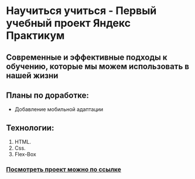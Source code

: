 # Научиться учиться - Первый учебный проект Яндекс Практикум
## Современные и эффективные подходы к обучению, которые мы можем использовать в нашей жизни

## Планы по доработке:
* Добавление мобильной адаптации

## Технологии:
1. HTML.
2. Css.
3. Flex-Box

### [Посмотреть проект можно по ссылке](https://vmazikov.github.io/how-to-learn/)
